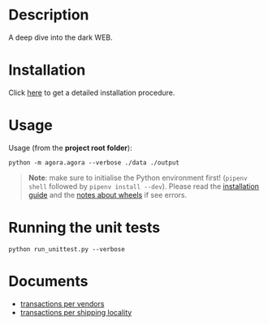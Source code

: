 # Description

A deep dive into the dark WEB.

# Installation

Click [here](doc/installation.md) to get a detailed installation procedure.

# Usage

Usage (from the **project root folder**):

    python -m agora.agora --verbose ./data ./output

> **Note**: make sure to initialise the Python environment first! (`pipenv shell` followed by `pipenv install --dev`).
> Please read the [installation guide](doc/installation.md) and the [notes about wheels](doc/wheel-notes.md) if
> see errors.

# Running the unit tests
    
    python run_unittest.py --verbose

# Documents

* [transactions per vendors](output/vendor/transactions.md)
* [transactions per shipping locality](output/ship-from/transactions.md)
